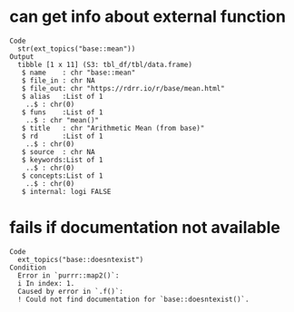 # can get info about external function

    Code
      str(ext_topics("base::mean"))
    Output
      tibble [1 x 11] (S3: tbl_df/tbl/data.frame)
       $ name    : chr "base::mean"
       $ file_in : chr NA
       $ file_out: chr "https://rdrr.io/r/base/mean.html"
       $ alias   :List of 1
        ..$ : chr(0) 
       $ funs    :List of 1
        ..$ : chr "mean()"
       $ title   : chr "Arithmetic Mean (from base)"
       $ rd      :List of 1
        ..$ : chr(0) 
       $ source  : chr NA
       $ keywords:List of 1
        ..$ : chr(0) 
       $ concepts:List of 1
        ..$ : chr(0) 
       $ internal: logi FALSE

# fails if documentation not available

    Code
      ext_topics("base::doesntexist")
    Condition
      Error in `purrr::map2()`:
      i In index: 1.
      Caused by error in `.f()`:
      ! Could not find documentation for `base::doesntexist()`.

